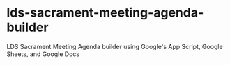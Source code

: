 # lds-sacrament-meeting-agenda-builder
LDS Sacrament Meeting Agenda builder using Google's App Script, Google Sheets, and Google Docs
